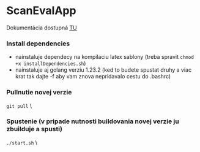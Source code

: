 # ScanEvalApp

Dokumentácia dostupná [TU](https://docs.google.com/document/d/1oPEVyG-Ius-a9JKvhcH9mh4ZzbzJkZ4PRGxit0UCV0w/edit?usp=sharing)

### Install dependencies
- nainstaluje dependecy na kompilaciu latex sablony (treba spravit `chmod +x installDependencies.sh`)
- nainstaluje aj golang verziu 1.23.2 (ked to budete spustat druhy a viac krat tak dajte -f aby vam znova nepridavalo cestu do .bashrc)

### Pullnutie novej verzie
`git pull` \

### Spustenie (v pripade nutnosti buildovania novej verzie ju zbuilduje a spusti)
`./start.sh` \
